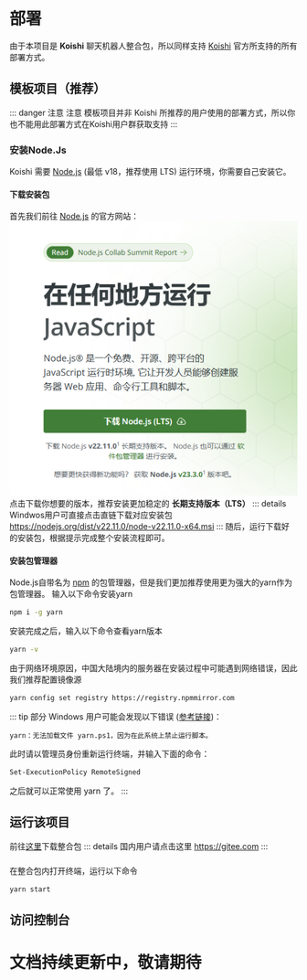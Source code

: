 # 部署

由于本项目是 **Koishi** 聊天机器人整合包，所以同样支持 [Koishi](https://koishi.chat) 官方所支持的所有部署方式。


## 模板项目（推荐）

::: danger 注意
注意 模板项目并非 Koishi 所推荐的用户使用的部署方式，所以你也不能用此部署方式在Koishi用户群获取支持
:::

### 安装Node.Js
 Koishi 需要 [Node.js](https://nodejs.org/zh-cn) (最低 v18，推荐使用 LTS) 运行环境，你需要自己安装它。

#### 下载安装包
首先我们前往 [Node.js](https://nodejs.org/zh-cn) 的官方网站：
![alt text](.\image\Nodejs.png)
点击下载你想要的版本，推荐安装更加稳定的 **长期支持版本（LTS）**
::: details Windwos用户可直接点击直链下载对应安装包
https://nodejs.org/dist/v22.11.0/node-v22.11.0-x64.msi
:::
随后，运行下载好的安装包，根据提示完成整个安装流程即可。

#### 安装包管理器
Node.js自带名为 [npm](https://www.npmjs.com/) 的包管理器，但是我们更加推荐使用更为强大的yarn作为包管理器。
输入以下命令安装yarn
```sh
npm i -g yarn
```
安装完成之后，输入以下命令查看yarn版本
```sh
yarn -v
```
由于网络环境原因，中国大陆境内的服务器在安装过程中可能遇到网络错误，因此我们推荐配置镜像源
```sh
yarn config set registry https://registry.npmmirror.com
```
::: tip
部分 Windows 用户可能会发现以下错误 ([参考链接](https://learn.microsoft.com/zh-cn/powershell/module/microsoft.powershell.core/about/about_execution_policies))：

```text
yarn：无法加载文件 yarn.ps1，因为在此系统上禁止运行脚本。
```

此时请以管理员身份重新运行终端，并输入下面的命令：

```sh
Set-ExecutionPolicy RemoteSigned
```

之后就可以正常使用 yarn 了。
:::

## 运行该项目
 前往[这里](https://github.com)下载整合包
 ::: details 国内用户请点击这里
 https://gitee.com
 :::

###
在整合包内打开终端，运行以下命令
```sh
yarn start
```
## 访问控制台
# 文档持续更新中，敬请期待
<div style="display:none">
**Input**

````md
```js{4}
export default {
  data () {
    return {
      msg: 'Highlighted!'
    }
  }
}
```
````

**Output**

```js{4}
export default {
  data () {
    return {
      msg: 'Highlighted!'
    }
  }
}
```

## Custom Containers

**Input**

```md
::: info
This is an info box.
:::

::: tip
This is a tip.
:::

::: warning
This is a warning.
:::

::: danger
This is a dangerous warning.
:::

::: details
This is a details block.
:::
```

**Output**

::: info
This is an info box.
:::

::: tip
This is a tip.
:::

::: warning
This is a warning.
:::

::: danger
This is a dangerous warning.
:::

::: details
This is a details block.
:::

## More

Check out the documentation for the [full list of markdown extensions](https://vitepress.dev/guide/markdown).
</div>